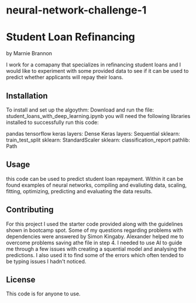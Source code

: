 # neural-network-challenge-1
# Student Loan Refinancing

by Marnie Brannon

I work for a comapany that specializes in refinancing student loans and I would like to experiment with some provided 
data to see if it can be used to predict whether applicants will repay their loans.

## Installation

To install and set up the algoythm: 
Download and run the file: student_loans_with_deep_learning.ipynb
you will need the following libraries installed to successfully run this code:

pandas
tensorflow 
keras layers:  Dense
Keras layers: Sequential
sklearn: train_test_split
sklearn: StandardScaler
sklearn: classification_report
pathlib: Path


## Usage

this code can be used to predict student loan repayment. Within it can be found examples of neural networks, compiling and evaliuting data, scaling, fitting, optimizing, predicting and evaluating the data results.

## Contributing

For this project I used the starter code provided along with the guidelines shown in bootcamp spot.
Some of my questions regarding problems with dependencies were answered by Simon Kingaby.
Alexander helped me to overcome problems saving athe file in step 4.
I needed to use AI to guide me through a few issues with creating a squential model and analysing the predictions.
I also used it to find some of the errors which often tended to be typing issues I hadn't noticed.


## License

This code is for anyone to use.

